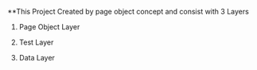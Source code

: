 **This Project Created by page object concept and consist with 3 Layers

1. Page Object Layer
    
3. Test Layer
4. Data Layer




